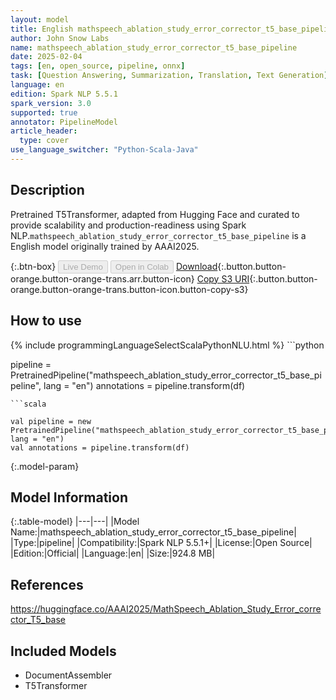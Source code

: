 ```yaml
---
layout: model
title: English mathspeech_ablation_study_error_corrector_t5_base_pipeline pipeline T5Transformer from AAAI2025
author: John Snow Labs
name: mathspeech_ablation_study_error_corrector_t5_base_pipeline
date: 2025-02-04
tags: [en, open_source, pipeline, onnx]
task: [Question Answering, Summarization, Translation, Text Generation]
language: en
edition: Spark NLP 5.5.1
spark_version: 3.0
supported: true
annotator: PipelineModel
article_header:
  type: cover
use_language_switcher: "Python-Scala-Java"
---
```


## Description

Pretrained T5Transformer, adapted from Hugging Face and curated to provide scalability and production-readiness using Spark NLP.`mathspeech_ablation_study_error_corrector_t5_base_pipeline` is a English model originally trained by AAAI2025.

{:.btn-box}
<button class="button button-orange" disabled>Live Demo</button>
<button class="button button-orange" disabled>Open in Colab</button>
[Download](https://s3.amazonaws.com/auxdata.johnsnowlabs.com/public/models/mathspeech_ablation_study_error_corrector_t5_base_pipeline_en_5.5.1_3.0_1738702639175.zip){:.button.button-orange.button-orange-trans.arr.button-icon}
[Copy S3 URI](s3://auxdata.johnsnowlabs.com/public/models/mathspeech_ablation_study_error_corrector_t5_base_pipeline_en_5.5.1_3.0_1738702639175.zip){:.button.button-orange.button-orange-trans.button-icon.button-copy-s3}

## How to use



<div class="tabs-box" markdown="1">
{% include programmingLanguageSelectScalaPythonNLU.html %}
```python

pipeline = PretrainedPipeline("mathspeech_ablation_study_error_corrector_t5_base_pipeline", lang = "en")
annotations =  pipeline.transform(df)   

```
```scala

val pipeline = new PretrainedPipeline("mathspeech_ablation_study_error_corrector_t5_base_pipeline", lang = "en")
val annotations = pipeline.transform(df)

```
</div>

{:.model-param}
## Model Information

{:.table-model}
|---|---|
|Model Name:|mathspeech_ablation_study_error_corrector_t5_base_pipeline|
|Type:|pipeline|
|Compatibility:|Spark NLP 5.5.1+|
|License:|Open Source|
|Edition:|Official|
|Language:|en|
|Size:|924.8 MB|

## References

https://huggingface.co/AAAI2025/MathSpeech_Ablation_Study_Error_corrector_T5_base

## Included Models

- DocumentAssembler
- T5Transformer